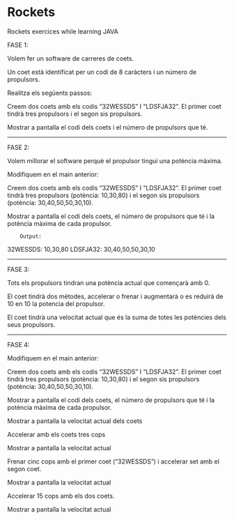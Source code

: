 # Rockets
Rockets exercices while learning JAVA

FASE 1:

Volem fer un software de carreres de coets. 

Un coet està identificat per un codi de 8 caràcters i un número de propulsors. 

Realitza els següents passos:

Creem dos coets amb els codis “32WESSDS” I “LDSFJA32”. El primer coet tindrà tres propulsors i el segon sis propulsors.

Mostrar a pantalla el codi dels coets i el número de propulsors que té.
_____________________________________________________________________________________________________________________________

FASE 2:

Volem millorar el software perquè el propulsor tingui una potència màxima.

Modifiquem en el main anterior: 

Creem dos coets amb els codis “32WESSDS” I “LDSFJA32”. El primer coet tindrà tres propulsors (potència: 10,30,80) i el segon sis propulsors (potència: 30,40,50,50,30,10). 

Mostrar a pantalla el codi dels coets, el número de propulsors que té i la potència màxima de cada propulsor. 

		Output:
32WESSDS: 10,30,80
LDSFJA32: 30,40,50,50,30,10
_____________________________________________________________________________________________________________________________

FASE 3:

Tots els propulsors tindran una potència actual que començarà amb 0. 

El coet tindrà dos mètodes, accelerar o frenar i  augmentarà o es reduirà de 10 en 10 la potencia del propulsor.  

El coet tindrà una velocitat actual que és la suma de totes les potències dels seus propulsors.

_____________________________________________________________________________________________________________________________

FASE 4:

Modifiquem en el main anterior: 

Creem dos coets amb els codis “32WESSDS” I “LDSFJA32”. El primer coet tindrà tres propulsors (potència: 10,30,80) i el segon sis propulsors (potència: 30,40,50,50,30,10). 

Mostrar a pantalla el codi dels coets, el número de propulsors que té i la potència màxima de cada propulsor.

Mostrar a pantalla la velocitat actual dels coets

Accelerar amb els coets tres cops

Mostrar a pantalla la velocitat actual

Frenar cinc cops amb el primer coet (“32WESSDS”) i accelerar set amb el segon coet.

Mostrar a pantalla la velocitat actual

Accelerar 15 cops amb els dos coets.

Mostrar a pantalla la velocitat actual
